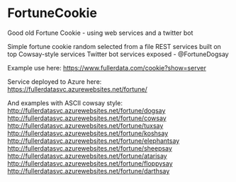 # FortuneCookie
Good old Fortune Cookie - using web services and a twitter bot

Simple fortune cookie random selected from a file
REST services built on top
Cowsay-style services
Twitter bot services exposed - @FortuneDogsay

Example use here:
https://www.fullerdata.com/cookie?show=server


Service deployed to Azure here:
https://fullerdatasvc.azurewebsites.net/fortune/


And examples with ASCII cowsay style:
http://fullerdatasvc.azurewebsites.net/fortune/dogsay
http://fullerdatasvc.azurewebsites.net/fortune/cowsay
http://fullerdatasvc.azurewebsites.net/fortune/tuxsay
http://fullerdatasvc.azurewebsites.net/fortune/koshsay
http://fullerdatasvc.azurewebsites.net/fortune/elephantsay
http://fullerdatasvc.azurewebsites.net/fortune/sheepsay
http://fullerdatasvc.azurewebsites.net/fortune/atarisay
http://fullerdatasvc.azurewebsites.net/fortune/floppysay
http://fullerdatasvc.azurewebsites.net/fortune/darthsay

